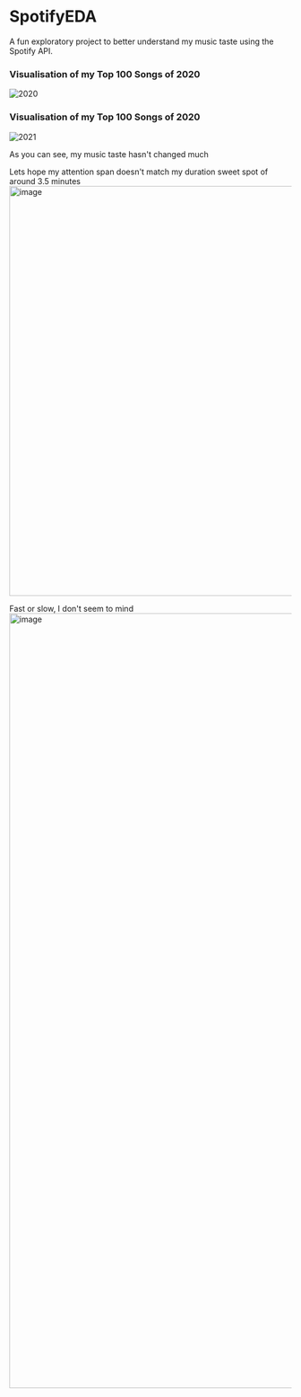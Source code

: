 # SpotifyEDA
A fun exploratory project to better understand my music taste using the Spotify API. 

### Visualisation of my Top 100 Songs of 2020
![2020](https://user-images.githubusercontent.com/54554532/203551786-aa025d7b-3859-41d2-b535-c224bd83c42d.png)

### Visualisation of my Top 100 Songs of 2020
![2021](https://user-images.githubusercontent.com/54554532/203551823-d8ba6d85-828a-4e0a-af27-3750fdc416ee.png)

As you can see, my music taste hasn't changed much

Lets hope my attention span doesn't match my duration sweet spot of around 3.5 minutes
<img width="730" alt="image" src="https://user-images.githubusercontent.com/54554532/204294155-684d60f2-8f6f-44fb-9f34-1e00797cd861.png">

Fast or slow, I don't seem to mind
<img width="1380" alt="image" src="https://user-images.githubusercontent.com/54554532/204294542-c403cfe4-4f9a-4086-bb92-0ac43bda6655.png">
